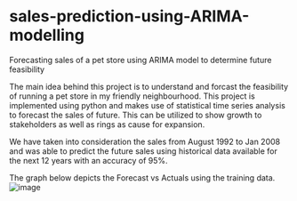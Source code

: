 # sales-prediction-using-ARIMA-modelling
Forecasting sales of a pet store using ARIMA model to determine future feasibility

The main idea behind this project is to understand and forcast the feasibility of running a pet store in my friendly neighbourhood. This project is implemented using python and makes use of statistical time series analysis to forecast the sales of future. This can be utilized to show growth to stakeholders as well as rings as cause for expansion.

We have taken into consideration the sales from August 1992 to Jan 2008 and was able to predict the future sales using historical data available for the next 12 years with an accuracy of 95%. 

The graph below depicts the Forecast vs Actuals using the training data.
![image](https://github.com/Nishi2598/sales-prediction-using-ARIMA-modelling/assets/65997634/f254703d-912d-4d6a-b42f-38de8acc51a4)
